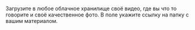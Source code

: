 Загрузите в любое облачное хранилище своё видео, где вы что то говорите и своё качественное фото. В поле укажите ссылку на папку с вашим материалом.

